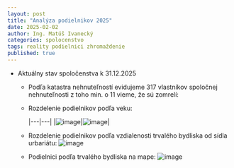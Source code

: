 ```yaml
---
layout: post
title: "Analýza podielnikov 2025"
date: 2025-02-02
author: Ing. Matúš Ivanecký
categories: spolocenstvo
tags: reality podielnici zhromaždenie
published: true
---
```


- Aktuálny stav spoločenstva k 31.12.2025
  - Podľa katastra nehnuteľností evidujeme 317 vlastníkov spoločnej nehnuteľnosti z toho min. o 11 vieme, že sú zomrelí:
  -  Rozdelenie podielnikov podľa veku:

      |---|---|
      |![image](https://github.com/user-attachments/assets/2231be97-00a2-43ed-8c90-61ed6fffb2ee)|![image](https://github.com/user-attachments/assets/1cd0e3a3-1aa0-4c58-b844-5c9ca498ea24)|

  -  Rozdelenie podielnikov podľa vzdialenosti trvalého bydliska od sídla urbariátu:
       ![image](https://github.com/user-attachments/assets/f0166fb0-bdc1-4765-8ca9-7b310ffb79a9)

  - Podielnici podľa trvalého bydliska na mape:
        ![image](https://github.com/user-attachments/assets/8cc1ad2a-9d90-43d9-ab92-cf646501341b)



